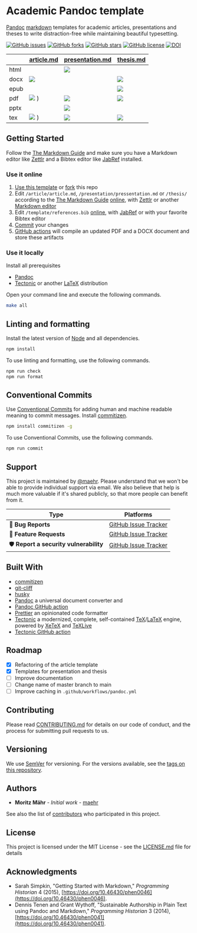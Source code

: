 # Academic Pandoc template

[Pandoc](http://pandoc.org/MANUAL.html) [markdown](https://daringfireball.net/projects/markdown/syntax) templates for academic articles, presentations and theses to write distraction-free while maintaining beautiful typesetting.

[![GitHub issues](https://img.shields.io/github/issues/maehr/academic-pandoc-template.svg)](https://github.com/maehr/academic-pandoc-template/issues)
[![GitHub forks](https://img.shields.io/github/forks/maehr/academic-pandoc-template.svg)](https://github.com/maehr/academic-pandoc-template/network)
[![GitHub stars](https://img.shields.io/github/stars/maehr/academic-pandoc-template.svg)](https://github.com/maehr/academic-pandoc-template/stargazers)
[![GitHub license](https://img.shields.io/github/license/maehr/academic-pandoc-template.svg)](https://github.com/maehr/academic-pandoc-template/blob/master/LICENSE.md)
[![DOI](https://zenodo.org/badge/139726344.svg)](https://zenodo.org/badge/latestdoi/139726344)

|      | [article.md](https://maehr.github.io/academic-pandoc-template/#article)      | [presentation.md](https://maehr.github.io/academic-pandoc-template/#presentation)  | [thesis.md](https://maehr.github.io/academic-pandoc-template/#thesis)        |
| :--- | :--------------------------------------------------------------------------- | :--------------------------------------------------------------------------------- | :--------------------------------------------------------------------------- |
| html |                                                                              | ![](https://maehr.github.io/academic-pandoc-template/assets/presentation-html.png) |                                                                              |
| docx | ![](https://maehr.github.io/academic-pandoc-template/assets/paper-docx.png)  |                                                                                    | ![](https://maehr.github.io/academic-pandoc-template/assets/thesis-docx.png) |
| epub |                                                                              |                                                                                    | ![](https://maehr.github.io/academic-pandoc-template/assets/thesis-epub.png) |
| pdf  | ![](https://maehr.github.io/academic-pandoc-template/assets/paper-pdf.png) ) | ![](https://maehr.github.io/academic-pandoc-template/assets/presentation-pdf.png)  | ![](https://maehr.github.io/academic-pandoc-template/assets/thesis-pdf.png)  |
| pptx |                                                                              | ![](https://maehr.github.io/academic-pandoc-template/assets/presentation-pptx.png) |                                                                              |
| tex  | ![](https://maehr.github.io/academic-pandoc-template/assets/paper-tex.png) ) | ![](https://maehr.github.io/academic-pandoc-template/assets/presentation-tex.png)  | ![](https://maehr.github.io/academic-pandoc-template/assets/thesis-tex.png)  |

## Getting Started

Follow the [The Markdown Guide](https://www.markdownguide.org/) and make sure you have a Markdown editor like [Zettlr](https://www.zettlr.com/) and a Bibtex editor like [JabRef](http://www.jabref.org/) installed.

### Use it online

1. [Use this template](https://github.com/maehr/academic-pandoc-template/generate) or [fork](https://docs.github.com/en/get-started/quickstart/fork-a-repo) this repo
2. Edit `/article/article.md`, `/presentation/pressentation.md` or `/thesis/` according to the [The Markdown Guide](https://www.markdownguide.org/) [online](https://docs.github.com/en/github/managing-files-in-a-repository/managing-files-on-github/editing-files-in-your-repository), with [Zettlr](https://www.zettlr.com/) or another [Markdown editor](https://www.markdownguide.org/tools/)
3. Edit `/template/references.bib` [online](https://docs.github.com/en/github/managing-files-in-a-repository/managing-files-on-github/editing-files-in-your-repository), with [JabRef](http://www.jabref.org/) or with your favorite Bibtex editor
4. [Commit](https://docs.github.com/en/desktop/contributing-and-collaborating-using-github-desktop/making-changes-in-a-branch/committing-and-reviewing-changes-to-your-project) your changes
5. [GitHub actions](https://docs.github.com/en/actions/managing-workflow-runs/downloading-workflow-artifacts) will compile an updated PDF and a DOCX document and store these artifacts

### Use it locally

Install all prerequisites

- [Pandoc](http://pandoc.org/installing.html)
- [Tectonic](https://tectonic-typesetting.github.io/) or another [LaTeX](https://www.latex-project.org/get/) distribution

Open your command line and execute the following commands.

```bash
make all
```

## Linting and formatting

Install the latest version of [Node](https://nodejs.org/) and all dependencies.

```bash
npm install
```

To use linting and formatting, use the following commands.

```bash
npm run check
npm run format
```

## Conventional Commits

Use [Conventional Commits](https://www.conventionalcommits.org/en/v1.0.0/) for adding human and machine readable meaning to commit messages. Install [commitizen](https://github.com/commitizen/cz-cli).

```bash
npm install commitizen -g
```

To use Conventional Commits, use the following commands.

```bash
npm run commit
```

## Support

This project is maintained by [@maehr](https://github.com/maehr). Please understand that we won't be able to provide individual support via email. We also believe that help is much more valuable if it's shared publicly, so that more people can benefit from it.

| Type                                  | Platforms                                                                        |
| ------------------------------------- | -------------------------------------------------------------------------------- |
| 🚨 **Bug Reports**                    | [GitHub Issue Tracker](https://github.com/maehr/academic-pandoc-template/issues) |
| 🎁 **Feature Requests**               | [GitHub Issue Tracker](https://github.com/maehr/academic-pandoc-template/issues) |
| 🛡 **Report a security vulnerability** | [GitHub Issue Tracker](https://github.com/maehr/academic-pandoc-template/issues) |

## Built With

- [commitizen](https://github.com/commitizen/cz-cli)
- [git-cliff](https://github.com/orhun/git-cliff)
- [husky](https://github.com/typicode/husky)
- [Pandoc](https://pandoc.org/) a universal document converter and
- [Pandoc GitHub action](https://github.com/pandoc/pandoc-action-example)
- [Prettier](https://prettier.io/) an opinionated code formatter
- [Tectonic](https://tectonic-typesetting.github.io/en-US/) a modernized, complete, self-contained [TeX](https://www.tug.org/)/[LaTeX](https://www.latex-project.org/) engine, powered by [XeTeX](http://xetex.sourceforge.net/) and [TeXLive](https://www.tug.org/texlive/)
- [Tectonic GitHub action](https://github.com/WtfJoke/setup-tectonic)

## Roadmap

- [x] Refactoring of the article template
- [x] Templates for presentation and thesis
- [ ] Improve documentation
- [ ] Change name of master branch to main
- [ ] Improve caching in `.github/workflows/pandoc.yml`

## Contributing

Please read [CONTRIBUTING.md](https://github.com/maehr/academic-pandoc-template/blob/master/CONTRIBUTING.md) for details on our code of conduct, and the process for submitting pull requests to us.

## Versioning

We use [SemVer](http://semver.org/) for versioning. For the versions available, see the [tags on this repository](https://github.com/maehr/academic-pandoc-template/tags).

## Authors

- **Moritz Mähr** - _Initial work_ - [maehr](https://github.com/maehr)

See also the list of [contributors](https://github.com/maehr/academic-pandoc-template/graphs/contributors) who participated in this project.

## License

This project is licensed under the MIT License - see the [LICENSE.md](LICENSE.md) file for details

## Acknowledgments

- Sarah Simpkin, "Getting Started with Markdown," _Programming Historian_ 4 (2015), [https://doi.org/10.46430/phen0046](https://doi.org/10.46430/phen0046).
- Dennis Tenen and Grant Wythoff, "Sustainable Authorship in Plain Text using Pandoc and Markdown," _Programming Historian_ 3 (2014), [https://doi.org/10.46430/phen0041](https://doi.org/10.46430/phen0041).
